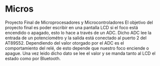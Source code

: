 # Micros
Proyecto Final de Microprocesadores y Microcontroladores
 El objetivo del proyecto final es poder escribir en una pantalla LCD si el foco está encendido o apagado, esto lo hace a través de un ADC.
 Dicho ADC lee la entrada de un potenciométro y la salida está conectado al puerto 2 del AT89S52. Dependiendo del valor otorgado por el ADC es el comportamiento del relé, de esto depende que nuestro foco enciende o apague.
 Una vez leido dicho dato se lee el valor y se manda tanto al LCD el estado como por Bluetooth.
